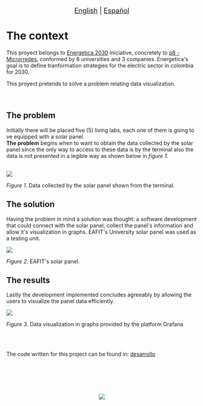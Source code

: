 <p align = "center">
<font size ="4.7px"><a href = "https://github.com/spuertaf/energetica2030/blob/main/README.md">English</a>
                                                                              |
<a href = "https://github.com/spuertaf/energetica2030/blob/main/traducciones/espaniol.md">Español</a></font> 
</p>

# The context
This proyect belongs to [Energetica 2030]() iniciative, concretely to [p8 - Microrredes](), conformed by 8 universities and 3 companies.
Energetica's goal is to define tranformation strategies for the electric sector in colombia for 2030.  

This proyect pretends to solve a problem relating data visualization.  
<br></br>

## The problem
Initially there will be placed five (5) living labs, each one of them is going to ve equipped with a solar panel.  
**The problem** begins when to want to obtain the data collected by the solar panel since the only way to access to these data is by the terminal
also the data is not presented in a legible way as shown below in *figure 1*.
<br></br>

![](https://github.com/spuertaf/energetica2030/blob/main/recursos/datosPanelTerminal.png)

*Figure 1*. Data collected by the solar panel shown from the terminal.

## The solution
Having the problem in mind a solution was thought: a software development that could connect with the solar panel, collect the panel's information and
allow it's visualization in graphs.
EAFIT's University solar panel was used as a testing unit. 

![](https://github.com/spuertaf/energetica2030/blob/main/recursos/panelSolarEAFIT.png)   

*Figure 2*. EAFIT's solar panel.

## The results
Lastly the development implemented concludes agreeably by allowing the users to visualize the panel data efficiently.

![](https://github.com/spuertaf/energetica2030/blob/main/recursos/graficasGrafana.png)

*Figure 3*. Data visualization in graphs provided by the platform Grafana

<br></br>

The code written for this project can be found in: [desarrollo](https://github.com/spuertaf/energetica2030/tree/main/desarrollo)

<br></br>
<br></br>

<p align="center">
<img src="https://github.com/spuertaf/energetica2030/blob/main/recursos/energeticaEAFIT.png">
</p>
